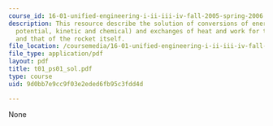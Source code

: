 ```yaml
---
course_id: 16-01-unified-engineering-i-ii-iii-iv-fall-2005-spring-2006
description: This resource describe the solution of conversions of energy (internal,
  potential, kinetic and chemical) and exchanges of heat and work for this system
  and that of the rocket itself.
file_location: /coursemedia/16-01-unified-engineering-i-ii-iii-iv-fall-2005-spring-2006/9d0bb7e9cc9f03e2eded6fb95c3fdd4d_t01_ps01_sol.pdf
file_type: application/pdf
layout: pdf
title: t01_ps01_sol.pdf
type: course
uid: 9d0bb7e9cc9f03e2eded6fb95c3fdd4d

---
```

None